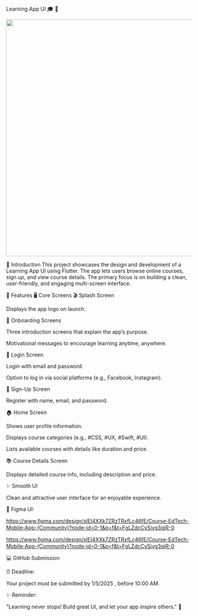 Learning App UI 🎓 📱

<img src="./pages.gif"
style="width:6.69297in;height:6.67888in" />

📘 Introduction
This project showcases the design and development of a Learning App UI using Flutter. The app lets users browse online courses, sign up, and view course details. The primary focus is on building a clean, user-friendly, and engaging multi-screen interface.

🚀 Features
🖥️ Core Screens
🎬 Splash Screen

Displays the app logo on launch.

📖 Onboarding Screens

Three introduction screens that explain the app’s purpose.

Motivational messages to encourage learning anytime, anywhere.

🔐 Login Screen

Login with email and password.

Option to log in via social platforms (e.g., Facebook, Instagram).

📝 Sign-Up Screen

Register with name, email, and password.

🏠 Home Screen

Shows user profile information.

Displays course categories (e.g., #CSS, #UX, #Swift, #UI).

Lists available courses with details like duration and price.

📚 Course Details Screen

Displays detailed course info, including description and price.


✨ Smooth UI

Clean and attractive user interface for an enjoyable experience.



🎨 Figma UI:

https://www.ﬁgma.com/design/xlEI4XXk7ZRzTRxfLc46fE/Course-EdTech-Mobile-App-(Community)?node-id=0-1&p=f&t=FgLZdcCvSivg3qjR-0

https://www.ﬁgma.com/design/xlEI4XXk7ZRzTRxfLc46fE/Course-EdTech-Mobile-App-(Community)?node-id=0-1&p=f&t=FgLZdcCvSivg3qjR-0

💻 GitHub Submission

⏰ Deadline:

Your project must be submitted by 1/5/2025 , before 10:00 AM.

✨ Reminder:

"Learning never stops! Build
great UI, and let your app inspire others." 🚀
